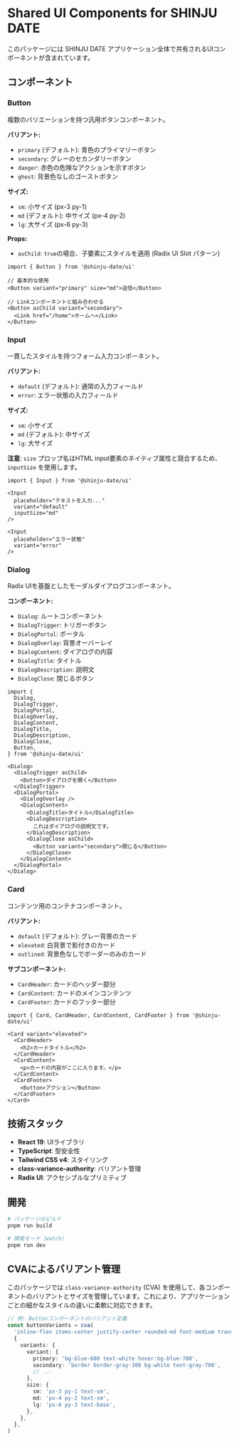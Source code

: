 # Shared UI Components for SHINJU DATE

このパッケージには SHINJU DATE アプリケーション全体で共有されるUIコンポーネントが含まれています。

## コンポーネント

### Button

複数のバリエーションを持つ汎用ボタンコンポーネント。

**バリアント:**
- `primary` (デフォルト): 青色のプライマリーボタン
- `secondary`: グレーのセカンダリーボタン
- `danger`: 赤色の危険なアクションを示すボタン
- `ghost`: 背景色なしのゴーストボタン

**サイズ:**
- `sm`: 小サイズ (px-3 py-1)
- `md` (デフォルト): 中サイズ (px-4 py-2)
- `lg`: 大サイズ (px-6 py-3)

**Props:**
- `asChild`: `true`の場合、子要素にスタイルを適用 (Radix UI Slot パターン)

```tsx
import { Button } from '@shinju-date/ui'

// 基本的な使用
<Button variant="primary" size="md">送信</Button>

// Linkコンポーネントと組み合わせる
<Button asChild variant="secondary">
  <Link href="/home">ホームへ</Link>
</Button>
```

### Input

一貫したスタイルを持つフォーム入力コンポーネント。

**バリアント:**
- `default` (デフォルト): 通常の入力フィールド
- `error`: エラー状態の入力フィールド

**サイズ:**
- `sm`: 小サイズ
- `md` (デフォルト): 中サイズ
- `lg`: 大サイズ

**注意**: `size` プロップ名はHTML input要素のネイティブ属性と競合するため、`inputSize` を使用します。

```tsx
import { Input } from '@shinju-date/ui'

<Input 
  placeholder="テキストを入力..." 
  variant="default"
  inputSize="md"
/>

<Input 
  placeholder="エラー状態" 
  variant="error"
/>
```

### Dialog

Radix UIを基盤としたモーダルダイアログコンポーネント。

**コンポーネント:**
- `Dialog`: ルートコンポーネント
- `DialogTrigger`: トリガーボタン
- `DialogPortal`: ポータル
- `DialogOverlay`: 背景オーバーレイ
- `DialogContent`: ダイアログの内容
- `DialogTitle`: タイトル
- `DialogDescription`: 説明文
- `DialogClose`: 閉じるボタン

```tsx
import {
  Dialog,
  DialogTrigger,
  DialogPortal,
  DialogOverlay,
  DialogContent,
  DialogTitle,
  DialogDescription,
  DialogClose,
  Button,
} from '@shinju-date/ui'

<Dialog>
  <DialogTrigger asChild>
    <Button>ダイアログを開く</Button>
  </DialogTrigger>
  <DialogPortal>
    <DialogOverlay />
    <DialogContent>
      <DialogTitle>タイトル</DialogTitle>
      <DialogDescription>
        これはダイアログの説明文です。
      </DialogDescription>
      <DialogClose asChild>
        <Button variant="secondary">閉じる</Button>
      </DialogClose>
    </DialogContent>
  </DialogPortal>
</Dialog>
```

### Card

コンテンツ用のコンテナコンポーネント。

**バリアント:**
- `default` (デフォルト): グレー背景のカード
- `elevated`: 白背景で影付きのカード
- `outlined`: 背景色なしでボーダーのみのカード

**サブコンポーネント:**
- `CardHeader`: カードのヘッダー部分
- `CardContent`: カードのメインコンテンツ
- `CardFooter`: カードのフッター部分

```tsx
import { Card, CardHeader, CardContent, CardFooter } from '@shinju-date/ui'

<Card variant="elevated">
  <CardHeader>
    <h2>カードタイトル</h2>
  </CardHeader>
  <CardContent>
    <p>カードの内容がここに入ります。</p>
  </CardContent>
  <CardFooter>
    <Button>アクション</Button>
  </CardFooter>
</Card>
```

## 技術スタック

- **React 19**: UIライブラリ
- **TypeScript**: 型安全性
- **Tailwind CSS v4**: スタイリング
- **class-variance-authority**: バリアント管理
- **Radix UI**: アクセシブルなプリミティブ

## 開発

```bash
# パッケージのビルド
pnpm run build

# 開発モード（watch）
pnpm run dev
```

## CVAによるバリアント管理

このパッケージでは `class-variance-authority` (CVA) を使用して、各コンポーネントのバリアントとサイズを管理しています。これにより、アプリケーションごとの細かなスタイルの違いに柔軟に対応できます。

```typescript
// 例: Buttonコンポーネントのバリアント定義
const buttonVariants = cva(
  'inline-flex items-center justify-center rounded-md font-medium transition-colors',
  {
    variants: {
      variant: {
        primary: 'bg-blue-600 text-white hover:bg-blue-700',
        secondary: 'border border-gray-300 bg-white text-gray-700',
        // ...
      },
      size: {
        sm: 'px-3 py-1 text-sm',
        md: 'px-4 py-2 text-sm',
        lg: 'px-6 py-3 text-base',
      },
    },
  },
)
```
